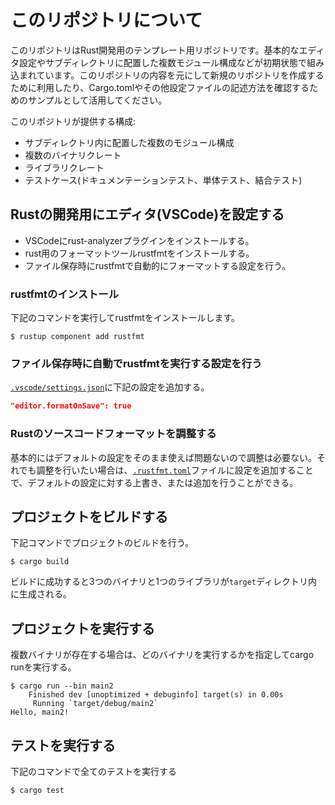 # このリポジトリについて

このリポジトリはRust開発用のテンプレート用リポジトリです。基本的なエディタ設定やサブディレクトリに配置した複数モジュール構成などが初期状態で組み込まれています。このリポジトリの内容を元にして新規のリポジトリを作成するために利用したり、Cargo.tomlやその他設定ファイルの記述方法を確認するためのサンプルとして活用してください。

このリポジトリが提供する構成:

- サブディレクトリ内に配置した複数のモジュール構成
- 複数のバイナリクレート
- ライブラリクレート
- テストケース(ドキュメンテーションテスト、単体テスト、結合テスト)

## Rustの開発用にエディタ(VSCode)を設定する

- VSCodeにrust-analyzerプラグインをインストールする。
- rust用のフォーマットツールrustfmtをインストールする。
- ファイル保存時にrustfmtで自動的にフォーマットする設定を行う。

### rustfmtのインストール

下記のコマンドを実行してrustfmtをインストールします。

```
$ rustup component add rustfmt
```

### ファイル保存時に自動でrustfmtを実行する設定を行う

[`.vscode/settings.json`](.vscode/settings.json)に下記の設定を追加する。

```json
"editor.formatOnSave": true
```

### Rustのソースコードフォーマットを調整する

基本的にはデフォルトの設定をそのまま使えば問題ないので調整は必要ない。それでも調整を行いたい場合は、[`.rustfmt.toml`](.rustfmt.toml)ファイルに設定を追加することで、デフォルトの設定に対する上書き、または追加を行うことができる。

## プロジェクトをビルドする

下記コマンドでプロジェクトのビルドを行う。

```
$ cargo build
```

ビルドに成功すると3つのバイナリと1つのライブラリが`target`ディレクトリ内に生成される。

## プロジェクトを実行する

複数バイナリが存在する場合は、どのバイナリを実行するかを指定してcargo runを実行する。

```
$ cargo run --bin main2
    Finished dev [unoptimized + debuginfo] target(s) in 0.00s
     Running `target/debug/main2`
Hello, main2!
```

## テストを実行する

下記のコマンドで全てのテストを実行する

```
$ cargo test
```
